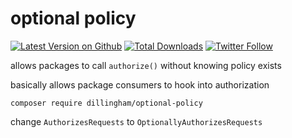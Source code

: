 # optional policy
[![Latest Version on Github](https://img.shields.io/github/release/dillingham/optional-policy.svg?style=flat-square)](https://packagist.org/packages/dillingham/optional-policy)
[![Total Downloads](https://img.shields.io/packagist/dt/dillingham/optional-policy.svg?style=flat-square)](https://packagist.org/packages/dillingham/optional-policy) [![Twitter Follow](https://img.shields.io/twitter/follow/dillinghammm?color=%231da1f1&label=Twitter&logo=%231da1f1&logoColor=%231da1f1&style=flat-square)](https://twitter.com/dillinghammm)

allows packages to call `authorize()` without knowing policy exists

basically allows package consumers to hook into authorization
```
composer require dillingham/optional-policy
```

change `AuthorizesRequests` to `OptionallyAuthorizesRequests`
